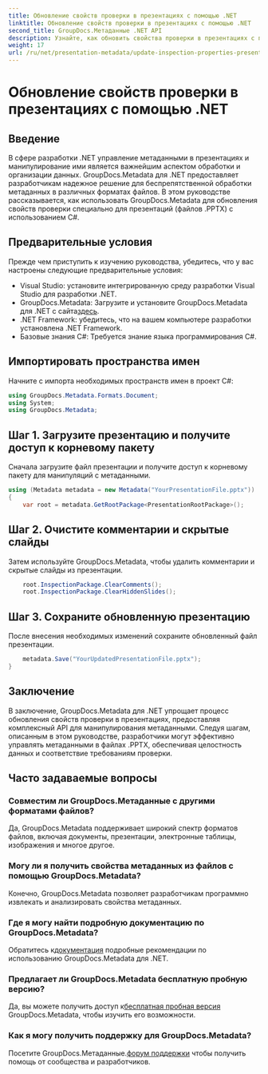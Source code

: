 ```yaml
---
title: Обновление свойств проверки в презентациях с помощью .NET
linktitle: Обновление свойств проверки в презентациях с помощью .NET
second_title: GroupDocs.Метаданные .NET API
description: Узнайте, как обновить свойства проверки в презентациях с помощью .NET с помощью GroupDocs.Metadata. Простое и эффективное манипулирование метаданными для файлов .PPTX.
weight: 17
url: /ru/net/presentation-metadata/update-inspection-properties-presentations/
---
```


# Обновление свойств проверки в презентациях с помощью .NET

## Введение
В сфере разработки .NET управление метаданными в презентациях и манипулирование ими является важнейшим аспектом обработки и организации данных. GroupDocs.Metadata для .NET предоставляет разработчикам надежное решение для беспрепятственной обработки метаданных в различных форматах файлов. В этом руководстве рассказывается, как использовать GroupDocs.Metadata для обновления свойств проверки специально для презентаций (файлов .PPTX) с использованием C#.
## Предварительные условия
Прежде чем приступить к изучению руководства, убедитесь, что у вас настроены следующие предварительные условия:
- Visual Studio: установите интегрированную среду разработки Visual Studio для разработки .NET.
-  GroupDocs.Metadata: Загрузите и установите GroupDocs.Metadata для .NET с сайта[здесь](https://releases.groupdocs.com/metadata/net/).
- .NET Framework: убедитесь, что на вашем компьютере разработки установлена .NET Framework.
- Базовые знания C#: Требуется знание языка программирования C#.

## Импортировать пространства имен
Начните с импорта необходимых пространств имен в проект C#:
```csharp
using GroupDocs.Metadata.Formats.Document;
using System;
using GroupDocs.Metadata;
```
## Шаг 1. Загрузите презентацию и получите доступ к корневому пакету
Сначала загрузите файл презентации и получите доступ к корневому пакету для манипуляций с метаданными.

```csharp
using (Metadata metadata = new Metadata("YourPresentationFile.pptx"))
{
    var root = metadata.GetRootPackage<PresentationRootPackage>();
```
## Шаг 2. Очистите комментарии и скрытые слайды
Затем используйте GroupDocs.Metadata, чтобы удалить комментарии и скрытые слайды из презентации.

```csharp
    root.InspectionPackage.ClearComments();
    root.InspectionPackage.ClearHiddenSlides();
```
## Шаг 3. Сохраните обновленную презентацию
После внесения необходимых изменений сохраните обновленный файл презентации.

```csharp
    metadata.Save("YourUpdatedPresentationFile.pptx");
}
```

## Заключение
В заключение, GroupDocs.Metadata для .NET упрощает процесс обновления свойств проверки в презентациях, предоставляя комплексный API для манипулирования метаданными. Следуя шагам, описанным в этом руководстве, разработчики могут эффективно управлять метаданными в файлах .PPTX, обеспечивая целостность данных и соответствие требованиям проверки.

## Часто задаваемые вопросы
### Совместим ли GroupDocs.Метаданные с другими форматами файлов?
Да, GroupDocs.Metadata поддерживает широкий спектр форматов файлов, включая документы, презентации, электронные таблицы, изображения и многое другое.
### Могу ли я получить свойства метаданных из файлов с помощью GroupDocs.Metadata?
Конечно, GroupDocs.Metadata позволяет разработчикам программно извлекать и анализировать свойства метаданных.
### Где я могу найти подробную документацию по GroupDocs.Metadata?
 Обратитесь к[документация](https://tutorials.groupdocs.com/metadata/net/) подробные рекомендации по использованию GroupDocs.Metadata для .NET.
### Предлагает ли GroupDocs.Metadata бесплатную пробную версию?
 Да, вы можете получить доступ к[бесплатная пробная версия](https://releases.groupdocs.com/) GroupDocs.Metadata, чтобы изучить его возможности.
### Как я могу получить поддержку для GroupDocs.Metadata?
 Посетите GroupDocs.Метаданные.[форум поддержки](https://forum.groupdocs.com/c/metadata/14) чтобы получить помощь от сообщества и разработчиков.